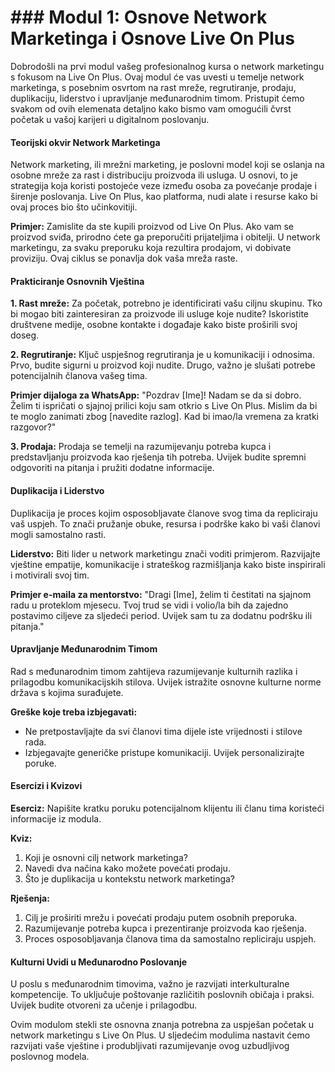 # ### Modul 1: Osnove Network Marketinga i Osnove Live On Plus

Dobrodošli na prvi modul vašeg profesionalnog kursa o network marketingu s fokusom na Live On Plus. Ovaj modul će vas uvesti u temelje network marketinga, s posebnim osvrtom na rast mreže, regrutiranje, prodaju, duplikaciju, liderstvo i upravljanje međunarodnim timom. Pristupit ćemo svakom od ovih elemenata detaljno kako bismo vam omogućili čvrst početak u vašoj karijeri u digitalnom poslovanju.

#### Teorijski okvir Network Marketinga

Network marketing, ili mrežni marketing, je poslovni model koji se oslanja na osobne mreže za rast i distribuciju proizvoda ili usluga. U osnovi, to je strategija koja koristi postojeće veze između osoba za povećanje prodaje i širenje poslovanja. Live On Plus, kao platforma, nudi alate i resurse kako bi ovaj proces bio što učinkovitiji.

**Primjer:**
Zamislite da ste kupili proizvod od Live On Plus. Ako vam se proizvod sviđa, prirodno ćete ga preporučiti prijateljima i obitelji. U network marketingu, za svaku preporuku koja rezultira prodajom, vi dobivate proviziju. Ovaj ciklus se ponavlja dok vaša mreža raste.

#### Prakticiranje Osnovnih Vještina

**1. Rast mreže:**
Za početak, potrebno je identificirati vašu ciljnu skupinu. Tko bi mogao biti zainteresiran za proizvode ili usluge koje nudite? Iskoristite društvene medije, osobne kontakte i događaje kako biste proširili svoj doseg.

**2. Regrutiranje:**
Ključ uspješnog regrutiranja je u komunikaciji i odnosima. Prvo, budite sigurni u proizvod koji nudite. Drugo, važno je slušati potrebe potencijalnih članova vašeg tima.

**Primjer dijaloga za WhatsApp:**
"Pozdrav [Ime]! Nadam se da si dobro. Želim ti ispričati o sjajnoj prilici koju sam otkrio s Live On Plus. Mislim da bi te moglo zanimati zbog [navedite razlog]. Kad bi imao/la vremena za kratki razgovor?"

**3. Prodaja:**
Prodaja se temelji na razumijevanju potreba kupca i predstavljanju proizvoda kao rješenja tih potreba. Uvijek budite spremni odgovoriti na pitanja i pružiti dodatne informacije.

#### Duplikacija i Liderstvo

Duplikacija je proces kojim osposobljavate članove svog tima da repliciraju vaš uspjeh. To znači pružanje obuke, resursa i podrške kako bi vaši članovi mogli samostalno rasti.

**Liderstvo:**
Biti lider u network marketingu znači voditi primjerom. Razvijajte vještine empatije, komunikacije i strateškog razmišljanja kako biste inspirirali i motivirali svoj tim.

**Primjer e-maila za mentorstvo:**
"Dragi [Ime], želim ti čestitati na sjajnom radu u proteklom mjesecu. Tvoj trud se vidi i volio/la bih da zajedno postavimo ciljeve za sljedeći period. Uvijek sam tu za dodatnu podršku ili pitanja."

#### Upravljanje Međunarodnim Timom

Rad s međunarodnim timom zahtijeva razumijevanje kulturnih razlika i prilagodbu komunikacijskih stilova. Uvijek istražite osnovne kulturne norme država s kojima surađujete.

**Greške koje treba izbjegavati:**
- Ne pretpostavljajte da svi članovi tima dijele iste vrijednosti i stilove rada.
- Izbjegavajte generičke pristupe komunikaciji. Uvijek personalizirajte poruke.

#### Esercizi i Kvizovi

**Eserciz:**
Napišite kratku poruku potencijalnom klijentu ili članu tima koristeći informacije iz modula.

**Kviz:**
1. Koji je osnovni cilj network marketinga?
2. Navedi dva načina kako možete povećati prodaju.
3. Što je duplikacija u kontekstu network marketinga?

**Rješenja:**
1. Cilj je proširiti mrežu i povećati prodaju putem osobnih preporuka.
2. Razumijevanje potreba kupca i prezentiranje proizvoda kao rješenja.
3. Proces osposobljavanja članova tima da samostalno repliciraju uspjeh.

#### Kulturni Uvidi u Međunarodno Poslovanje

U poslu s međunarodnim timovima, važno je razvijati interkulturalne kompetencije. To uključuje poštovanje različitih poslovnih običaja i praksi. Uvijek budite otvoreni za učenje i prilagodbu.

Ovim modulom stekli ste osnovna znanja potrebna za uspješan početak u network marketingu s Live On Plus. U sljedećim modulima nastavit ćemo razvijati vaše vještine i produbljivati razumijevanje ovog uzbudljivog poslovnog modela.